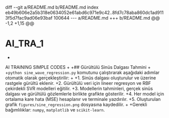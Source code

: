 diff --git a/README.md b/README.md
index eb49b606e2a5b318e0634052e61abd6c971e9c42..8fd7c78aba860dc1ad9113f5d7fac9ad06e93baf 100644
--- a/README.md
+++ b/README.md
@@ -1,2 +1,15 @@
 # AI_TRA_1
+
 AI TRAINING SIMPLE CODES
+
+## Gürültülü Sinüs Dalgası Tahmini
+
+`python sine_wave_regression.py` komutunu çalıştırarak aşağıdaki adımlar otomatik olarak gerçekleştirilir:
+
+1. Sinüs dalgası oluşturulur ve üzerine rastgele gürültü eklenir.
+2. Gürültülü veri için lineer regresyon ve RBF çekirdekli SVR modelleri eğitilir.
+3. Modellerin tahminleri, gerçek sinüs dalgası ve gürültülü gözlemlerle birlikte grafikte gösterilir.
+4. Her model için ortalama kare hata (MSE) hesaplanır ve terminale yazdırılır.
+5. Oluşturulan grafik `figures/sine_regression.png` dosyasına kaydedilir.
+
+Gerekli bağımlılıklar: `numpy`, `matplotlib` ve `scikit-learn`.
